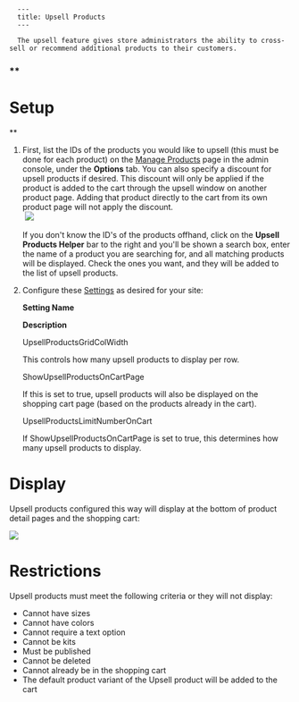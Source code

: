 
      ---
      title: Upsell Products
      ---

      The upsell feature gives store administrators the ability to cross-sell or recommend additional products to their customers.

### **

Setup
=====

**

1.  First, list the IDs of the products you would like to upsell (this must be done for each product) on the [Manage Products](default.aspx?pageid=manage_products) page in the admin console, under the **Options** tab. You can also specify a discount for upsell products if desired. This discount will only be applied if the product is added to the cart through the upsell window on another product page. Adding that product directly to the cart from its own product page will not apply the discount.  
     ![](images/1416421033956.png)  
      
    If you don't know the ID's of the products offhand, click on the **Upsell Products Helper** bar to the right and you'll be shown a search box, enter the name of a product you are searching for, and all matching products will be displayed. Check the ones you want, and they will be added to the list of upsell products.  
      
    
2.  Configure these [Settings](default.aspx?pageid=settings) as desired for your site:
    
    **Setting Name**
    
    **Description**
    
    UpsellProductsGridColWidth
    
    This controls how many upsell products to display per row.
    
    ShowUpsellProductsOnCartPage
    
    If this is set to true, upsell products will also be displayed on the shopping cart page (based on the products already in the cart).
    
    UpsellProductsLimitNumberOnCart
    
    If ShowUpsellProductsOnCartPage is set to true, this determines how many upsell products to display.
    

Display
=======

Upsell products configured this way will display at the bottom of product detail pages and the shopping cart:  
  
![](images/1416421210110.png)

Restrictions
============

Upsell products must meet the following criteria or they will not display:

*   Cannot have sizes
*   Cannot have colors
*   Cannot require a text option
*   Cannot be kits
*   Must be published
*   Cannot be deleted
*   Cannot already be in the shopping cart
*   The default product variant of the Upsell product will be added to the cart
      